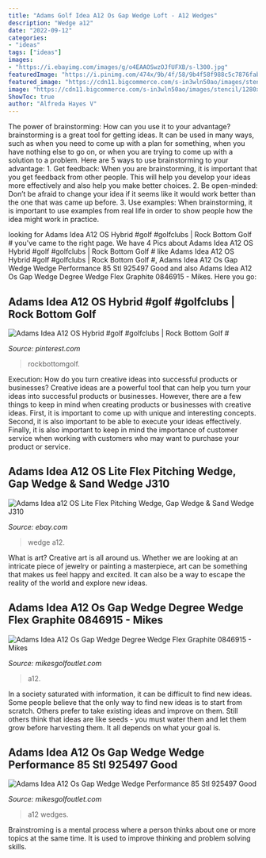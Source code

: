 ```yaml
---
title: "Adams Golf Idea A12 Os Gap Wedge Loft - A12 Wedges"
description: "Wedge a12"
date: "2022-09-12"
categories:
- "ideas"
tags: ["ideas"]
images:
- "https://i.ebayimg.com/images/g/o4EAAOSwzOJfUFXB/s-l300.jpg"
featuredImage: "https://i.pinimg.com/474x/9b/4f/58/9b4f58f988c5c7876fab6658d62a308e--rock-bottom-new-ideas.jpg"
featured_image: "https://cdn11.bigcommerce.com/s-in3wln50ao/images/stencil/1280x1280/products/383405/1785213/00925497__4__67726.1629156922.jpg?c=2"
image: "https://cdn11.bigcommerce.com/s-in3wln50ao/images/stencil/1280x1280/products/383405/1785213/00925497__4__67726.1629156922.jpg?c=2"
ShowToc: true
author: "Alfreda Hayes V"
---
```



The power of brainstorming: How can you use it to your advantage?
brainstorming is a great tool for getting ideas. It can be used in many ways, such as when you need to come up with a plan for something, when you have nothing else to go on, or when you are trying to come up with a solution to a problem. Here are 5 ways to use brainstorming to your advantage: 1. Get feedback: When you are brainstorming, it is important that you get feedback from other people. This will help you develop your ideas more effectively and also help you make better choices. 2. Be open-minded: Don’t be afraid to change your idea if it seems like it would work better than the one that was came up before. 3. Use examples: When brainstorming, it is important to use examples from real life in order to show people how the idea might work in practice. 
	

		
looking for Adams Idea A12 OS Hybrid #golf #golfclubs | Rock Bottom Golf # you've came to the right page. We have 4 Pics about Adams Idea A12 OS Hybrid #golf #golfclubs | Rock Bottom Golf # like Adams Idea A12 OS Hybrid #golf #golfclubs | Rock Bottom Golf #, Adams Idea A12 Os Gap Wedge Wedge Performance 85 Stl 925497 Good and also Adams Idea A12 Os Gap Wedge Degree Wedge Flex Graphite 0846915 - Mikes. Here you go:
		
    
## Adams Idea A12 OS Hybrid #golf #golfclubs | Rock Bottom Golf #

<img loading=lazy src="https://i.pinimg.com/474x/9b/4f/58/9b4f58f988c5c7876fab6658d62a308e--rock-bottom-new-ideas.jpg" onerror="this.onerror=null;this.src='https://tse4.mm.bing.net/th?id=OIP.Rc3XRBC2J3zx8MtQqt71UwAAAA&amp;pid=15.1';" alt="Adams Idea A12 OS Hybrid #golf #golfclubs | Rock Bottom Golf #">

_Source: pinterest.com_

>rockbottomgolf. 

	

Execution: How do you turn creative ideas into successful products or businesses?
Creative ideas are a powerful tool that can help you turn your ideas into successful products or businesses. However, there are a few things to keep in mind when creating products or businesses with creative ideas. First, it is important to come up with unique and interesting concepts. Second, it is also important to be able to execute your ideas effectively. Finally, it is also important to keep in mind the importance of customer service when working with customers who may want to purchase your product or service.

    
## Adams Idea A12 OS Lite Flex Pitching Wedge, Gap Wedge &amp; Sand Wedge J310

<img loading=lazy src="https://i.ebayimg.com/images/g/o4EAAOSwzOJfUFXB/s-l300.jpg" onerror="this.onerror=null;this.src='https://tse3.mm.bing.net/th?id=OIP.QlDTI-o-eoh620IjJvFvKAAAAA&amp;pid=15.1';" alt="Adams Idea a12 OS Lite Flex Pitching Wedge, Gap Wedge &amp; Sand Wedge J310">

_Source: ebay.com_

>wedge a12. 

	

What is art?
Creative art is all around us. Whether we are looking at an intricate piece of jewelry or painting a masterpiece, art can be something that makes us feel happy and excited. It can also be a way to escape the reality of the world and explore new ideas.

    
## Adams Idea A12 Os Gap Wedge Degree Wedge Flex Graphite 0846915 - Mikes

<img loading=lazy src="https://cdn11.bigcommerce.com/s-in3wln50ao/images/stencil/1280x1280/products/300649/1392025/00846915__5__16000.1595024709.jpg?c=2" onerror="this.onerror=null;this.src='https://tse3.mm.bing.net/th?id=OIP.9lLGkcEigjaY3jRodOf9QAHaE7&amp;pid=15.1';" alt="Adams Idea A12 Os Gap Wedge Degree Wedge Flex Graphite 0846915 - Mikes">

_Source: mikesgolfoutlet.com_

>a12. 

	

In a society saturated with information, it can be difficult to find new ideas. Some people believe that the only way to find new ideas is to start from scratch. Others prefer to take existing ideas and improve on them. Still others think that ideas are like seeds - you must water them and let them grow before harvesting them. It all depends on what your goal is.

    
## Adams Idea A12 Os Gap Wedge Wedge Performance 85 Stl 925497 Good

<img loading=lazy src="https://cdn11.bigcommerce.com/s-in3wln50ao/images/stencil/1280x1280/products/383405/1785213/00925497__4__67726.1629156922.jpg?c=2" onerror="this.onerror=null;this.src='https://tse3.mm.bing.net/th?id=OIP.5PvStH2h_VtBJhd4Zd4mewHaEK&amp;pid=15.1';" alt="Adams Idea A12 Os Gap Wedge Wedge Performance 85 Stl 925497 Good">

_Source: mikesgolfoutlet.com_

>a12 wedges. 

	

Brainstroming is a mental process where a person thinks about one or more topics at the same time. It is used to improve thinking and problem solving skills.

